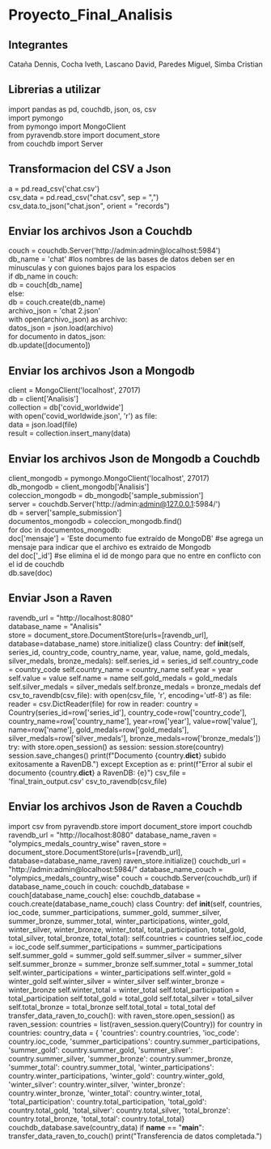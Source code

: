 # Proyecto_Final_Analisis
## Integrantes
Cataña Dennis, Cocha Iveth, Lascano David, Paredes Miguel, Simba Cristian
## Librerias a utilizar
import pandas as pd, couchdb, json, os, csv<br>
import pymongo<br>
from pymongo import MongoClient<br>
from pyravendb.store import document_store<br>
from couchdb import Server<br>

## Transformacion del CSV a Json
a = pd.read_csv('chat.csv')<br>
csv_data = pd.read_csv("chat.csv", sep = ",")<br>
csv_data.to_json("chat.json", orient = "records")<br>

## Enviar los archivos Json a Couchdb
couch = couchdb.Server('http://admin:admin@localhost:5984')<br>
db_name = 'chat' #los nombres de las bases de datos deben ser en minusculas y con guiones bajos para los espacios<br>
if db_name in couch:<br>
    db = couch[db_name]<br>
else:<br>
    db = couch.create(db_name)<br>
archivo_json = 'chat 2.json'<br>
with open(archivo_json) as archivo:<br>
    datos_json = json.load(archivo)<br>
for documento in datos_json:<br>
    db.update([documento])<br>

## Enviar los archivos Json a Mongodb
client = MongoClient('localhost', 27017)<br>
db = client['Analisis']<br>
collection = db['covid_worldwide']<br>
with open('covid_worldwide.json', 'r') as file:<br>
    data = json.load(file)<br>
result = collection.insert_many(data)<br>

## Enviar los archivos Json de Mongodb a Couchdb<br>
client_mongodb = pymongo.MongoClient('localhost', 27017)<br>
db_mongodb = client_mongodb['Analisis']<br>
coleccion_mongodb = db_mongodb['sample_submission']<br>
server = couchdb.Server('http://admin:admin@127.0.0.1:5984/')<br>
db = server['sample_submission']<br>
documentos_mongodb = coleccion_mongodb.find()<br>
for doc in documentos_mongodb:<br>
    doc['mensaje'] = 'Este documento fue extraído de MongoDB' #se agrega un mensaje para indicar que el archivo es extraido de Mongodb<br>
    del doc['_id'] #se elimina el id de mongo para que no entre en conflicto con el id de couchdb<br>
    db.save(doc)<br>

## Enviar Json a Raven
ravendb_url = "http://localhost:8080"<br>
database_name = "Analisis"<br>
store = document_store.DocumentStore(urls=[ravendb_url], database=database_name)
store.initialize()
class Country:
    def __init__(self, series_id, country_code, country_name, year, value, name, gold_medals, silver_medals, bronze_medals):
        self.series_id = series_id
        self.country_code = country_code
        self.country_name = country_name
        self.year = year
        self.value = value
        self.name = name
        self.gold_medals = gold_medals
        self.silver_medals = silver_medals
        self.bronze_medals = bronze_medals
def csv_to_ravendb(csv_file):
    with open(csv_file, 'r', encoding='utf-8') as file:
        reader = csv.DictReader(file)
        for row in reader:
            country = Country(series_id=row['series_id'], country_code=row['country_code'],
                              country_name=row['country_name'], year=row['year'], value=row['value'],
                              name=row['name'], gold_medals=row['gold_medals'], silver_medals=row['silver_medals'],
                              bronze_medals=row['bronze_medals'])
            try:
                with store.open_session() as session:
                    session.store(country)
                    session.save_changes()
                print(f"Documento {country.__dict__} subido exitosamente a RavenDB.")
            except Exception as e:
                print(f"Error al subir el documento {country.__dict__} a RavenDB: {e}")
csv_file = 'final_train_output.csv'
csv_to_ravendb(csv_file)

## Enviar los archivos Json de Raven a Couchdb
import csv
from pyravendb.store import document_store
import couchdb
ravendb_url = "http://localhost:8080"
database_name_raven = "olympics_medals_country_wise"
raven_store = document_store.DocumentStore(urls=[ravendb_url], database=database_name_raven)
raven_store.initialize()
couchdb_url = "http://admin:admin@localhost:5984/"
database_name_couch = "olympics_medals_country_wise"
couch = couchdb.Server(couchdb_url)
if database_name_couch in couch:
    couchdb_database = couch[database_name_couch]
else:
    couchdb_database = couch.create(database_name_couch)
class Country:
    def __init__(self, countries, ioc_code, summer_participations, summer_gold, summer_silver, summer_bronze, summer_total, winter_participations, winter_gold, winter_silver, winter_bronze, winter_total, total_participation, total_gold, total_silver, total_bronze, total_total):
        self.countries = countries
        self.ioc_code = ioc_code
        self.summer_participations = summer_participations
        self.summer_gold = summer_gold
        self.summer_silver = summer_silver
        self.summer_bronze = summer_bronze
        self.summer_total = summer_total
        self.winter_participations = winter_participations
        self.winter_gold = winter_gold
        self.winter_silver = winter_silver
        self.winter_bronze = winter_bronze
        self.winter_total = winter_total
        self.total_participation = total_participation
        self.total_gold = total_gold
        self.total_silver = total_silver
        self.total_bronze = total_bronze
        self.total_total = total_total
def transfer_data_raven_to_couch():
    with raven_store.open_session() as raven_session:
        countries = list(raven_session.query(Country))
        for country in countries:
            country_data = {
                'countries': country.countries,
                'ioc_code': country.ioc_code,
                'summer_participations': country.summer_participations,
                'summer_gold': country.summer_gold,
                'summer_silver': country.summer_silver,
                'summer_bronze': country.summer_bronze,
                'summer_total': country.summer_total,
                'winter_participations': country.winter_participations,
                'winter_gold': country.winter_gold,
                'winter_silver': country.winter_silver,
                'winter_bronze': country.winter_bronze,
                'winter_total': country.winter_total,
                'total_participation': country.total_participation,
                'total_gold': country.total_gold,
                'total_silver': country.total_silver,
                'total_bronze': country.total_bronze,
                'total_total': country.total_total}
            couchdb_database.save(country_data)
if __name__ == "__main__":
    transfer_data_raven_to_couch()
    print("Transferencia de datos completada.")
